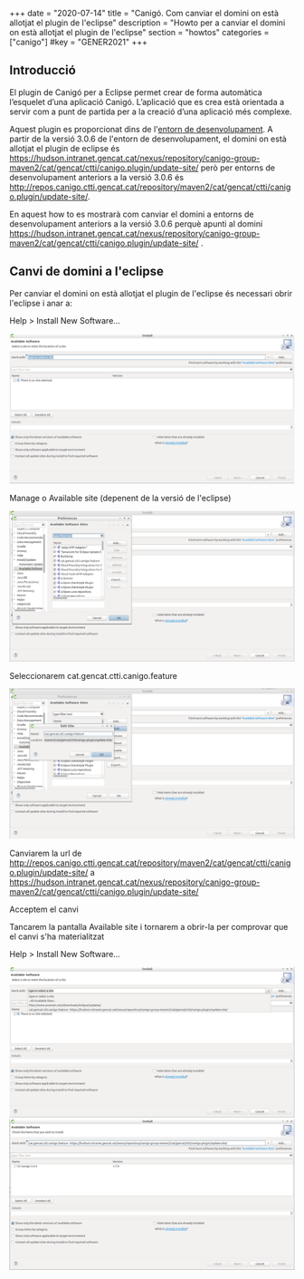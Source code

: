 +++
date        = "2020-07-14"
title       = "Canigó. Com canviar el domini on està allotjat el plugin de l'eclipse"
description = "Howto per a canviar el domini on està allotjat el plugin de l'eclipse"
section     = "howtos"
categories  = ["canigo"]
#key         = "GENER2021"
+++

## Introducció

El plugin de Canigó per a Eclipse permet crear de forma automàtica l’esquelet d’una aplicació Canigó. L’aplicació que es crea està orientada a servir com a punt de partida per a la creació d’una aplicació més complexe.

Aquest plugin es proporcionat dins de l'[entorn de desenvolupament](/canigo/entorn-desenvolupament/). A partir de la versió 3.0.6 de l'entorn de desenvolupament, el domini on està allotjat el plugin de eclipse és https://hudson.intranet.gencat.cat/nexus/repository/canigo-group-maven2/cat/gencat/ctti/canigo.plugin/update-site/ però per entorns de desenvolupament anteriors a la versió 3.0.6 és http://repos.canigo.ctti.gencat.cat/repository/maven2/cat/gencat/ctti/canigo.plugin/update-site/.

En aquest how to es mostrarà com canviar el domini a entorns de desenvolupament anteriors a la versió 3.0.6 perquè apunti al domini https://hudson.intranet.gencat.cat/nexus/repository/canigo-group-maven2/cat/gencat/ctti/canigo.plugin/update-site/ .

## Canvi de domini a l'eclipse

Per canviar el domini on està allotjat el plugin de l'eclipse és necessari obrir l'eclipse i anar a:

Help > Install New Software...

![Available software](/related/canigo/howto/2020-07-14-Howto_canvi_domini_plugin_eclipse_available_software.png)

Manage o Available site (depenent de la versió de l'eclipse)

![Available software sites](/related/canigo/howto/2020-07-14-Howto_canvi_domini_plugin_eclipse_available_software_sites.png)

Seleccionarem cat.gencat.ctti.canigo.feature

![Edit site](/related/canigo/howto/2020-07-14-Howto_canvi_domini_plugin_eclipse_edit_site.png)

Canviarem la url de http://repos.canigo.ctti.gencat.cat/repository/maven2/cat/gencat/ctti/canigo.plugin/update-site/ a https://hudson.intranet.gencat.cat/nexus/repository/canigo-group-maven2/cat/gencat/ctti/canigo.plugin/update-site/

Acceptem el canvi

Tancarem la pantalla Available site i tornarem a obrir-la per comprovar que el canvi s'ha materialitzat

Help > Install New Software...

![Domini canviat](/related/canigo/howto/2020-07-14-Howto_canvi_domini_plugin_eclipse_domini_canviat.png)
![Load domini canviat](/related/canigo/howto/2020-07-14-Howto_canvi_domini_plugin_eclipse_load_domini_canviat.png)
